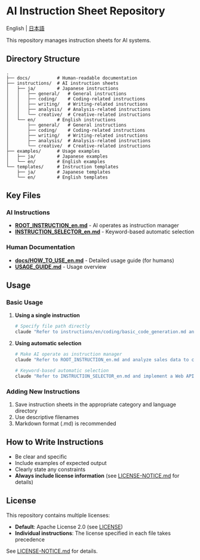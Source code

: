 # AI Instruction Sheet Repository

English | [日本語](README.md)

This repository manages instruction sheets for AI systems.

## Directory Structure

```
.
├── docs/          # Human-readable documentation
├── instructions/  # AI instruction sheets
│   ├── ja/        # Japanese instructions
│   │   ├── general/   # General instructions
│   │   ├── coding/    # Coding-related instructions
│   │   ├── writing/   # Writing-related instructions
│   │   ├── analysis/  # Analysis-related instructions
│   │   └── creative/  # Creative-related instructions
│   └── en/        # English instructions
│       ├── general/   # General instructions
│       ├── coding/    # Coding-related instructions
│       ├── writing/   # Writing-related instructions
│       ├── analysis/  # Analysis-related instructions
│       └── creative/  # Creative-related instructions
├── examples/      # Usage examples
│   ├── ja/        # Japanese examples
│   └── en/        # English examples
└── templates/     # Instruction templates
    ├── ja/        # Japanese templates
    └── en/        # English templates
```

## Key Files

### AI Instructions
- **[ROOT_INSTRUCTION_en.md](ROOT_INSTRUCTION_en.md)** - AI operates as instruction manager
- **[INSTRUCTION_SELECTOR_en.md](INSTRUCTION_SELECTOR_en.md)** - Keyword-based automatic selection

### Human Documentation
- **[docs/HOW_TO_USE_en.md](docs/HOW_TO_USE_en.md)** - Detailed usage guide (for humans)
- **[USAGE_GUIDE.md](USAGE_GUIDE.md)** - Usage overview

## Usage

### Basic Usage

1. **Using a single instruction**
   ```bash
   # Specify file path directly
   claude "Refer to instructions/en/coding/basic_code_generation.md and..."
   ```

2. **Using automatic selection**
   ```bash
   # Make AI operate as instruction manager
   claude "Refer to ROOT_INSTRUCTION_en.md and analyze sales data to create a report"
   
   # Keyword-based automatic selection
   claude "Refer to INSTRUCTION_SELECTOR_en.md and implement a Web API"
   ```

### Adding New Instructions

1. Save instruction sheets in the appropriate category and language directory
2. Use descriptive filenames
3. Markdown format (.md) is recommended

## How to Write Instructions

- Be clear and specific
- Include examples of expected output
- Clearly state any constraints
- **Always include license information** (see [LICENSE-NOTICE.md](LICENSE-NOTICE_en.md) for details)

## License

This repository contains multiple licenses:

- **Default**: Apache License 2.0 (see [LICENSE](LICENSE))
- **Individual instructions**: The license specified in each file takes precedence

See [LICENSE-NOTICE.md](LICENSE-NOTICE_en.md) for details.